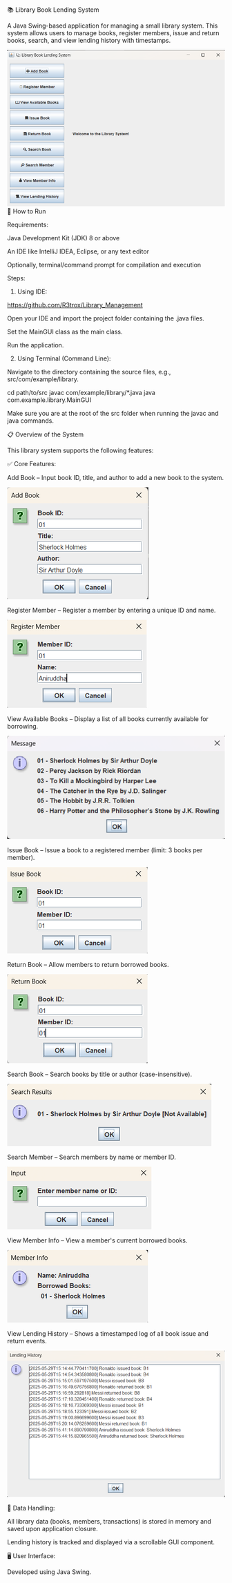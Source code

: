 📚 Library Book Lending System

A Java Swing-based application for managing a small library system. This system allows users to manage books, register members, issue and return books, search, and view lending history with timestamps.

![img.png](images/img.png)
🚀 How to Run

Requirements:

Java Development Kit (JDK) 8 or above

An IDE like IntelliJ IDEA, Eclipse, or any text editor

Optionally, terminal/command prompt for compilation and execution

Steps:

1. Using IDE:

https://github.com/R3trox/Library_Management

Open your IDE and import the project folder containing the .java files.

Set the MainGUI class as the main class.

Run the application.

2. Using Terminal (Command Line):

Navigate to the directory containing the source files, e.g., src/com/example/library.

cd path/to/src
javac com/example/library/*.java
java com.example.library.MainGUI

Make sure you are at the root of the src folder when running the javac and java commands.

📋 Overview of the System

This library system supports the following features:

✅ Core Features:

Add Book – Input book ID, title, and author to add a new book to the system.

![img_1.png](images/img_1.png)

Register Member – Register a member by entering a unique ID and name.

![img_2.png](images/img_2.png)

View Available Books – Display a list of all books currently available for borrowing.

![img_3.png](images/img_3.png)

Issue Book – Issue a book to a registered member (limit: 3 books per member).

![img_4.png](images/img_4.png)

Return Book – Allow members to return borrowed books.

![img_5.png](images/img_5.png)

Search Book – Search books by title or author (case-insensitive).

![img_6.png](images/img_6.png)

Search Member – Search members by name or member ID.

![img_7.png](images/img_7.png)

View Member Info – View a member's current borrowed books.

![img_8.png](images/img_8.png)

View Lending History – Shows a timestamped log of all book issue and return events.

![img_9.png](images/img_9.png)

💾 Data Handling:

All library data (books, members, transactions) is stored in memory and saved upon application closure.

Lending history is tracked and displayed via a scrollable GUI component.

🖥️ User Interface:

Developed using Java Swing.
